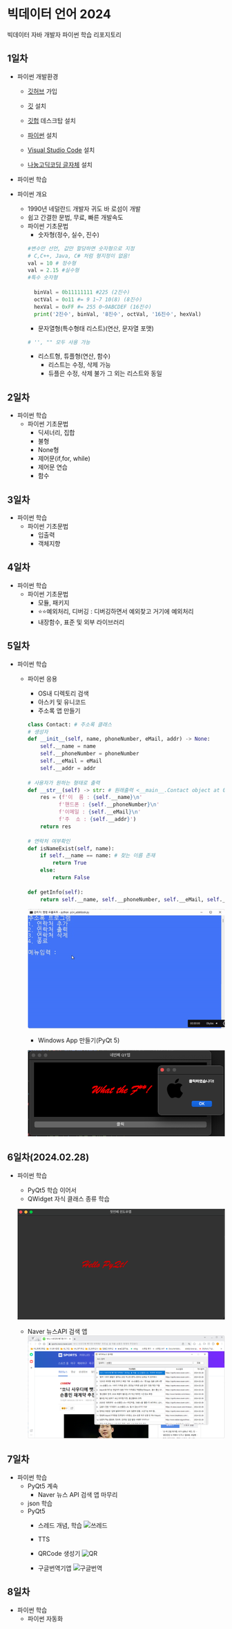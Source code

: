 # 빅데이터 언어 2024
빅데이터 자바 개발자 파이썬 학습 리포지토리

## 1일차
- 파이썬 개발환경
  - [깃허브](https://github.com/) 가입

  - [깃](https://git-scm.com/) 설치

  - [깃헙](https://desktop.github.com/) 데스크탑 설치

  - [파이썬]( https://python.org) 설치
 
  - [Visual Studio Code](https://code.visualstudio.com/) 설치

  - [나눔고딕코딩 글자체](https://github.com/naver/nanumfont) 설치

- 파이썬 학습
- 파이썬 개요
    - 1990년 네덜란드 개발자 귀도 바 로섬이 개발
    - 쉽고 간결한 문법, 무료, 빠른 개발속도
  - 파이썬 기초문법
    - 숫자형(정수, 실수, 진수)
    ```python
    #변수만 선언, 값만 할당하면 숫자형으로 지정
    # C,C++, Java, C# 처럼 형지정이 없음!
    val = 10 # 정수형
    val = 2.15 #실수형
    #특수 숫자형

      binVal = 0b11111111 #225 (2진수)
      octVal = 0o11 #= 9 1~7 10(8) (8진수)
      hexVal = 0xFF #= 255 0~9ABCDEF (16진수)
      print('2진수', binVal, '8진수', octVal, '16진수', hexVal)
    ```
    - 문자열형(특수형태 리스트)(연산, 문자열 포맷)
    ```python
    # '', "" 모두 사용 가능
    ```
    - 리스트형, 튜플형(연산, 함수)
      - 리스트는 수정, 삭제 가능
      - 듀플은 수정, 삭제 불가 그 외는 리스트와 동일

## 2일차
- 파이썬 학습
  - 파이썬 기초문법
    - 딕셔너리, 집합
    - 불형
    - None형
    - 제어문(if,for, while)
    - 제어문 연습
    - 함수

## 3일차
  - 파이썬 학습
    - 파이썬 기초문법
      - 입출력
      - 객체지향
      

## 4일차
  - 파이썬 학습
    - 파이썬 기초문법
      - 모듈, 패키지
      - ⭐️⭐️예외처리, 디버깅 : 디버깅하면서 예외찾고 거기에 예외처리
      - 내장함수, 표준 및 외부 라이브러리
## 5일차
  - 파이썬 학습
    - 파이썬 응용
      - OS내 디렉토리 검색
      - 아스키 및 유니코드
      - 주소록 앱 만들기

      ```python
      class Contact: # 주소록 클래스
      # 생성자
      def __init__(self, name, phoneNumber, eMail, addr) -> None:
          self.__name = name
          self.__phoneNumber = phoneNumber
          self.__eMail = eMail
          self.__addr = addr

      # 사용자가 원하는 형태로 출력
      def __str__(self) -> str: # 원래출력 <__main__.Contact object at 0x0000024500772150> 
          res = (f'이  름 : {self.__name}\n'
                f'핸드폰 : {self.__phoneNumber}\n'
                f'이메일 : {self.__eMail}\n'
                f'주  소 : {self.__addr}')
          return res
      
      # 연락처 여부확인
      def isNameExist(self, name):
          if self.__name == name: # 찾는 이름 존재
              return True
          else:
              return False
          
      def getInfo(self):
          return self.__name, self.__phoneNumber, self.__eMail, self.__addr
      ```
      
      ![주소록앱](https://raw.githubusercontent.com/b0ong/java-bigdata-2024/main/images/bigdate01.gif)

      - Windows App 만들기(PyQt 5)

      ![QtApp](https://raw.githubusercontent.com/b0ong/java-bigdata-2024/main/images/bigdate02.png)

## 6일차(2024.02.28)
  - 파이썬 학습
    - PyQt5 학습 이어서
     - QWidget 자식 클래스 종류 학습

     ![QLabel](https://raw.githubusercontent.com/b0ong/java-bigdata-2024/main/images/bigdate03.png)

     - Naver 뉴스API 검색 앱
     ![naverApp](https://raw.githubusercontent.com/b0ong/java-bigdata-2024/main/images/bigdate04.png)
    
## 7일차
  - 파이썬 학습
    - PyQt5 계속
      - Naver 뉴스 API 검색 앱 마무리
    - json 학습
    - PyQt5
      - 스레드 개념, 학습
      ![쓰레드](https://raw.githubusercontent.com/b0ong/java-bigdata-2024/main/images/bigdate05.png)

      - TTS

      - QRCode 생성기
      ![QR](https://raw.githubusercontent.com/b0ong/java-bigdata-2024/main/images/bigdate07.png)

      - 구글번역기앱
      ![구글번역](https://raw.githubusercontent.com/b0ong/java-bigdata-2024/main/images/bigdate08.png)

## 8일차
  - 파이썬 학습
    - 파이썬 자동화